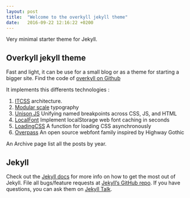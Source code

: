 ```yaml
---
layout: post
title:  "Welcome to the overkyll jekyll theme"
date:   2016-09-22 12:16:22 +0200
---
```


Very minimal starter theme for Jekyll.

## Overkyll jekyll theme ##

Fast and light, it can be use for a small blog or as a theme for starting a bigger site. Find the code of [overkyll on Github](https://github.com/bertrandkeller/overkyll-jekyll-theme)

It implements this differents technologies :

 1. [ITCSS][itcss] architecture. 
 2. [Modular scale][modular-scale] typography 
 3. [Unison JS][unison] Unifying named breakpoints across CSS, JS, and HTML
 4. [LocalFont][localFont] Implement localStorage web font caching in seconds
 5. [LoadingCSS][loadingCSS] A function for loading CSS asynchronously
 6. [Overpass][overpass] An open source webfont family inspired by Highway Gothic

An Archive page list all the posts by year.

## Jekyll

Check out the [Jekyll docs][jekyll-docs] for more info on how to get the most out of Jekyll. File all bugs/feature requests at [Jekyll’s GitHub repo][jekyll-gh]. If you have questions, you can ask them on [Jekyll Talk][jekyll-talk].

[jekyll-docs]: http://jekyllrb.com/docs/home
[jekyll-gh]:   https://github.com/jekyll/jekyll
[jekyll-talk]: https://talk.jekyllrb.com/
[itcss]: http://itcss.io/
[modular-scale]: http://www.modularscale.com/
[unison]: http://bjork24.github.io/Unison/
[localFont]: https://jaicab.com/localFont/
[loadingCSS]: https://github.com/filamentgroup/loadCSS
[loadingCSS]: https://github.com/filamentgroup/loadCSS
[overpass]: http://overpassfont.org/
